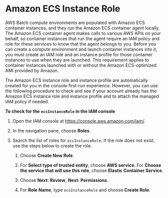 # Amazon ECS Instance Role<a name="instance_IAM_role"></a>

AWS Batch compute environments are populated with Amazon ECS container instances, and they run the Amazon ECS container agent locally\. The Amazon ECS container agent makes calls to various AWS APIs on your behalf, so container instances that run the agent require an IAM policy and role for these services to know that the agent belongs to you\. Before you can create a compute environment and launch container instances into it, you must create an IAM role and an instance profile for those container instances to use when they are launched\. This requirement applies to container instances launched with or without the Amazon ECS\-optimized AMI provided by Amazon\.

The Amazon ECS instance role and instance profile are automatically created for you in the console first\-run experience\. However, you can use the following procedure to check and see if your account already has the Amazon ECS instance role and instance profile and to attach the managed IAM policy if needed\.<a name="procedure_check_instance_role"></a>

**To check for the `ecsInstanceRole` in the IAM console**

1. Open the IAM console at [https://console\.aws\.amazon\.com/iam/](https://console.aws.amazon.com/iam/)\.

1. In the navigation pane, choose **Roles**\. 

1. Search the list of roles for `ecsInstanceRole`\. If the role does not exist, use the steps below to create the role\.

   1. Choose **Create New Role**\. 

   1. For **Select type of trusted entity**, choose **AWS service**\. For **Choose the service that will use this role**, choose **Elastic Container Service**\.

   1. Choose **Next: Review**, **Next: Permissions**\.

   1. For **Role Name**, type `ecsInstanceRole` and choose **Create Role**\.